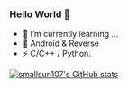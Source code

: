### Hello World 👋

- 🌱 I’m currently learning ...
- 🔭 Android & Reverse
- ⚡ C/C++ / Python.

[![smallsun107's GitHub stats](https://github-readme-stats.vercel.app/api?username=smallsun107)](https://github.com/smallsun107/)

<!--
**smallsun107/smallsun107** is a ✨ _special_ ✨ repository because its `README.md` (this file) appears on your GitHub profile.

Here are some ideas to get you started:

- 🔭 I’m currently working on ...
- 🌱 I’m currently learning ...
- 👯 I’m looking to collaborate on ...
- 🤔 I’m looking for help with ...
- 💬 Ask me about ...
- 📫 How to reach me: ...
- 😄 Pronouns: ...
- ⚡ Fun fact: ...
-->
